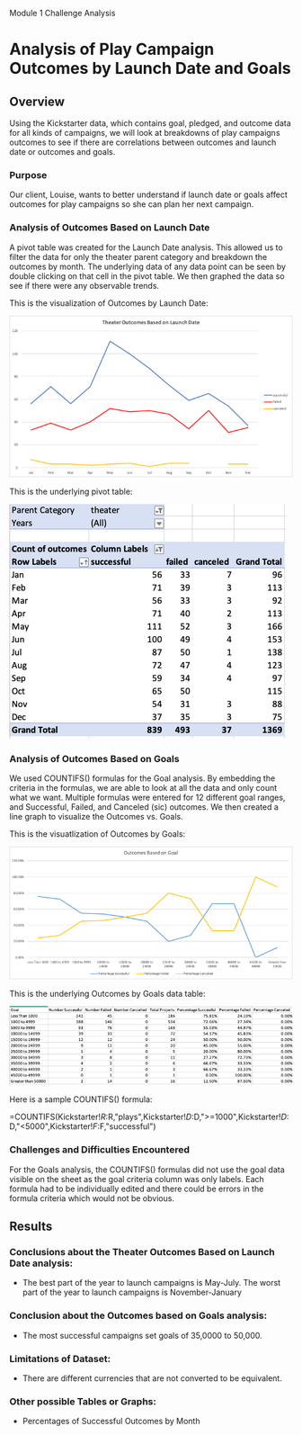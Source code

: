 Module 1 Challenge Analysis

# Analysis of Play Campaign Outcomes by Launch Date and Goals

## Overview 
Using the Kickstarter data, which contains goal, pledged, and outcome data for all kinds of campaigns, we will look at breakdowns of play campaigns outcomes to see if there are correlations between outcomes and launch date or outcomes and goals.

### Purpose
Our client, Louise, wants to better understand if launch date or goals affect outcomes for play campaigns so she can plan her next campaign.

### Analysis of Outcomes Based on Launch Date

A pivot table was created for the Launch Date analysis.  This allowed us to filter the data for only the theater parent category and breakdown the outcomes by month.  The underlying data of any data point can be seen by double clicking on that cell in the pivot table.  We then graphed the data so see if there were any observable trends.

This is the visualization of Outcomes by Launch Date:

<img src=/Resources/Theater_Outcomes_vs_Launch.png></img>

This is the underlying pivot table:

<img src=/Resources/Launch_Date_Pivot_Table.png></img>

### Analysis of Outcomes Based on Goals

We used COUNTIFS() formulas for the Goal analysis.  By embedding the criteria in the formulas, we are able to look at all the data and only count what we want.  Multiple formulas were entered for 12 different goal ranges, and Successful, Failed, and Canceled (sic) outcomes.  We then created a line graph to visualize the Outcomes vs. Goals.

This is the visuatlization of Outcomes by Goals:

<img src=/Resources/Outcomes_vs_Goals.png></img>

This is the underlying Outcomes by Goals data table:

<img src=/Resources/Goal_Outcome_Table.png></img>

Here is a sample COUNTIFS() formula:

=COUNTIFS(Kickstarter!$R:$R,"plays",Kickstarter!$D:$D,">=1000",Kickstarter!$D:$D,"<5000",Kickstarter!$F:$F,"successful")

### Challenges and Difficulties Encountered

For the Goals analysis, the COUNTIFS() formulas did not use the goal data visible on the sheet as the goal criteria column was only labels.  Each formula had to be individually edited and there could be errors in the formula criteria which would not be obvious.

## Results
### Conclusions about the Theater Outcomes Based on Launch Date analysis:
- The best part of the year to launch campaigns is May-July.  The worst part of the year to launch campaigns is November-January

### Conclusion about the Outcomes based on Goals analysis:
- The most successful campaigns set goals of 35,0000 to 50,000.

### Limitations of Dataset:
- There are different currencies that are not converted to be equivalent.  

### Other possible Tables or Graphs:
- Percentages of Successful Outcomes by Month